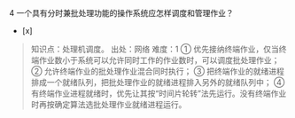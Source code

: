 4
一个具有分时兼批处理功能的操作系统应怎样调度和管理作业？
- [x]  

> 知识点：处理机调度。
> 出处：网络
> 难度：1
> ① 优先接纳终端作业，仅当终端作业数小于系统可以允许同时工作的作业数时，可以调度批处理作业； ② 允许终端作业的批处理作业混合同时执行； ③
> 把终端作业的就绪进程排成一个就绪队列，把批处理作业的就绪进程排入另外的就绪队列中； ④
> 有终端作业进程就绪时，优先让其按“时间片轮转”法先运行。没有终端作业时再按确定算法选批处理作业就绪进程运行。
